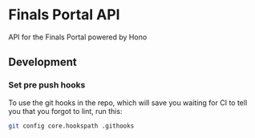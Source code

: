 # Finals Portal API

API for the Finals Portal powered by Hono

## Development

### Set pre push hooks

To use the git hooks in the repo, which will save you waiting for CI to tell you that you forgot to lint, run this:

```bash
git config core.hookspath .githooks
```
